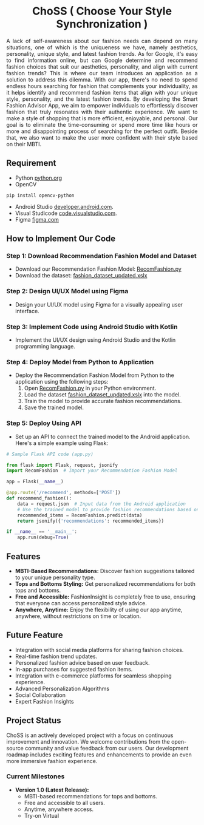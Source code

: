 <h1 align="center">
  ChoSS ( Choose Your Style Synchronization )
</h1>
<p align="justify">
A lack of self-awareness about our fashion needs can depend on many situations, one of which is the uniqueness we have, 
namely aesthetics, personality, unique style, and latest fashion trends. As for Google, it's easy to find
information online, but can Google determine and recommend fashion choices that suit our
aesthetics, personality, and align with current fashion trends? This is where our team introduces an
application as a solution to address this dilemma. With our app, there's no need to spend endless
hours searching for fashion that complements your individuality, as it helps identify and recommend
fashion items that align with your unique style, personality, and the latest fashion trends. By
developing the Smart Fashion Advisor App, we aim to empower individuals to effortlessly discover
fashion that truly resonates with their authentic experience. We want to make a style of shopping that
is more efficient, enjoyable, and personal. Our goal is to eliminate the time-consuming or spend more
time like hours or more and disappointing process of searching for the perfect outfit. Beside that, we also
want to make the user more confident with their style based on their MBTI.
</p>

## Requirement

- Python [python.org](https://www.python.org/downloads/)
- OpenCV
```
pip install opencv-python
``` 
- Android Studio [developer.android.com](https://developer.android.com/studio).
- Visual Studicode [code.visualstudio.com](https://code.visualstudio.com/download).
- Figma [figma.com](https://www.figma.com/)

## How to Implement Our Code

### Step 1: Download Recommendation Fashion Model and Dataset

- Download our Recommendation Fashion Model: [RecomFashion.py](https://github.com/nasywaagra/Choss-App/blob/master/Machine%20Learning/RecomFashion.py)
- Download the dataset: [fashion_dataset_updated.xslx](https://github.com/nasywaagra/Choss-App/blob/master/Machine%20Learning/fashion_dataset_updated.xlsx)

### Step 2: Design UI/UX Model using Figma

- Design your UI/UX model using Figma for a visually appealing user interface.

### Step 3: Implement Code using Android Studio with Kotlin

- Implement the UI/UX design using Android Studio and the Kotlin programming language.

### Step 4: Deploy Model from Python to Application

- Deploy the Recommendation Fashion Model from Python to the application using the following steps:
  1. Open [RecomFashion.py](https://github.com/nasywaagra/Choss-App/blob/master/Machine%20Learning/RecomFashion.py) in your Python environment.
  2. Load the dataset [fashion_dataset_updated.xslx](https://github.com/nasywaagra/Choss-App/blob/master/Machine%20Learning/fashion_dataset_updated.xlsx) into the model.
  3. Train the model to provide accurate fashion recommendations.
  4. Save the trained model.

### Step 5: Deploy Using API

- Set up an API to connect the trained model to the Android application. Here's a simple example using Flask:

```python
# Sample Flask API code (app.py)

from flask import Flask, request, jsonify
import RecomFashion  # Import your Recommendation Fashion Model

app = Flask(__name__)

@app.route('/recommend', methods=['POST'])
def recommend_fashion():
    data = request.json  # Input data from the Android application
    # Use the trained model to provide fashion recommendations based on input data
    recommended_items = RecomFashion.predict(data)
    return jsonify({'recommendations': recommended_items})

if __name__ == '__main__':
    app.run(debug=True)
```

## Features

- **MBTI-Based Recommendations:** Discover fashion suggestions tailored to your unique personality type.
- **Tops and Bottoms Styling:** Get personalized recommendations for both tops and bottoms.
- **Free and Accessible:** FashionInsight is completely free to use, ensuring that everyone can access personalized style advice.
- **Anywhere, Anytime:** Enjoy the flexibility of using our app anytime, anywhere, without restrictions on time or location.

## Future Feature

- Integration with social media platforms for sharing fashion choices.
- Real-time fashion trend updates.
- Personalized fashion advice based on user feedback.
- In-app purchases for suggested fashion items.
- Integration with e-commerce platforms for seamless shopping experience.
- Advanced Personalization Algorithms
- Social Collaboration
- Expert Fashion Insights

## Project Status

ChoSS is an actively developed project with a focus on continuous improvement and innovation. We welcome contributions from the open-source community and value feedback from our users. Our development roadmap includes exciting features and enhancements to provide an even more immersive fashion experience.

### Current Milestones

- **Version 1.0 (Latest Release):**
  - MBTI-based recommendations for tops and bottoms.
  - Free and accessible to all users.
  - Anytime, anywhere access.
  - Try-on Virtual
